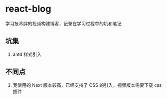 # react-blog
学习技术胖的视频构建博客，记录在学习过程中的坑和笔记

## 坑集

1. antd 样式引入

## 不同点

1. 我使用的 Next 版本较高，已经支持了 CSS 的引入，视频版本需要下载 css 插件